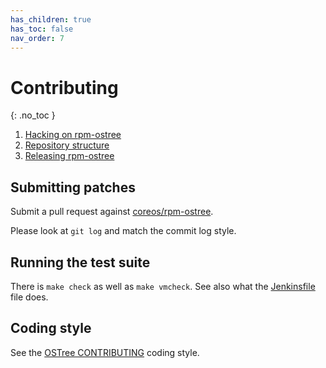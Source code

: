 ```yaml
---
has_children: true
has_toc: false
nav_order: 7
---
```


# Contributing
{: .no_toc }

1. [Hacking on rpm-ostree](HACKING.md)
1. [Repository structure](repo_structure.md)
1. [Releasing rpm-ostree](RELEASE.md)

## Submitting patches

Submit a pull request against [coreos/rpm-ostree][rpm-ostree].

Please look at `git log` and match the commit log style.

## Running the test suite

There is `make check` as well as `make vmcheck`. See also what the
[Jenkinsfile][jenkinsfile] file does.

## Coding style

See the [OSTree CONTRIBUTING][contributing] coding style.

[rpm-ostree]: https://github.com/coreos/rpm-ostree
[jenkinsfile]: https://github.com/coreos/rpm-ostree/blob/main/.cci.jenkinsfile
[contributing]: https://github.com/ostreedev/ostree/blob/main/docs/CONTRIBUTING.md
